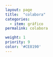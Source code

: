 ```yaml
---
layout: page
title:  "colabora"
categories:
  - item: gráfico
permalink: colabora

weight: 1
priority: 9
color: '#CE8190'
---
```

